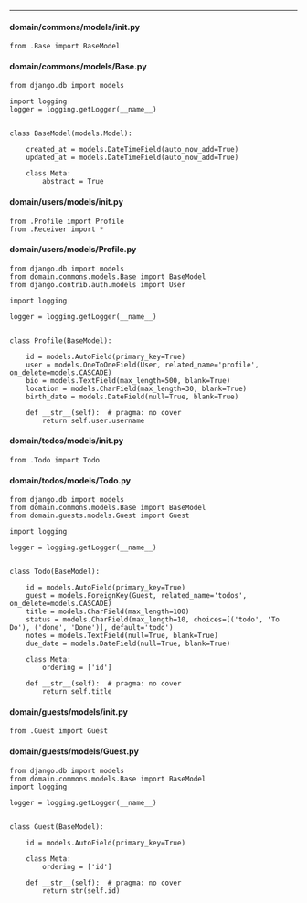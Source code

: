 ---
#### domain/commons/models/__init__.py
```
from .Base import BaseModel

```

#### domain/commons/models/Base.py
```
from django.db import models

import logging
logger = logging.getLogger(__name__)


class BaseModel(models.Model):

    created_at = models.DateTimeField(auto_now_add=True)
    updated_at = models.DateTimeField(auto_now_add=True)

    class Meta:
        abstract = True
```

#### domain/users/models/__init__.py
```
from .Profile import Profile
from .Receiver import *

```

#### domain/users/models/Profile.py
```
from django.db import models
from domain.commons.models.Base import BaseModel
from django.contrib.auth.models import User

import logging

logger = logging.getLogger(__name__)


class Profile(BaseModel):

    id = models.AutoField(primary_key=True)
    user = models.OneToOneField(User, related_name='profile', on_delete=models.CASCADE)
    bio = models.TextField(max_length=500, blank=True)
    location = models.CharField(max_length=30, blank=True)
    birth_date = models.DateField(null=True, blank=True)

    def __str__(self):  # pragma: no cover
        return self.user.username

```

#### domain/todos/models/__init__.py
```
from .Todo import Todo

```

#### domain/todos/models/Todo.py
```
from django.db import models
from domain.commons.models.Base import BaseModel
from domain.guests.models.Guest import Guest

import logging

logger = logging.getLogger(__name__)


class Todo(BaseModel):

    id = models.AutoField(primary_key=True)
    guest = models.ForeignKey(Guest, related_name='todos', on_delete=models.CASCADE)
    title = models.CharField(max_length=100)
    status = models.CharField(max_length=10, choices=[('todo', 'To Do'), ('done', 'Done')], default='todo')
    notes = models.TextField(null=True, blank=True)
    due_date = models.DateField(null=True, blank=True)

    class Meta:
        ordering = ['id']

    def __str__(self):  # pragma: no cover
        return self.title

```

#### domain/guests/models/__init__.py
```
from .Guest import Guest

```

#### domain/guests/models/Guest.py
```
from django.db import models
from domain.commons.models.Base import BaseModel
import logging

logger = logging.getLogger(__name__)


class Guest(BaseModel):

    id = models.AutoField(primary_key=True)

    class Meta:
        ordering = ['id']

    def __str__(self):  # pragma: no cover
        return str(self.id)

```
